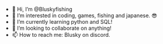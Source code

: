 - 👋 Hi, I’m @Bluskyfishing
- 👀 I’m interested in coding, games, fishing and japanese. 😎
- 🌱 I’m currently learning python and SQL!
- 💞️ I’m looking to collaborate on anything!
- 📫 How to reach me: Blusky on discord.

<!---
Bluskyfishing/Bluskyfishing is a ✨ special ✨ repository because its `README.md` (this file) appears on your GitHub profile.
You can click the Preview link to take a look at your changes.

